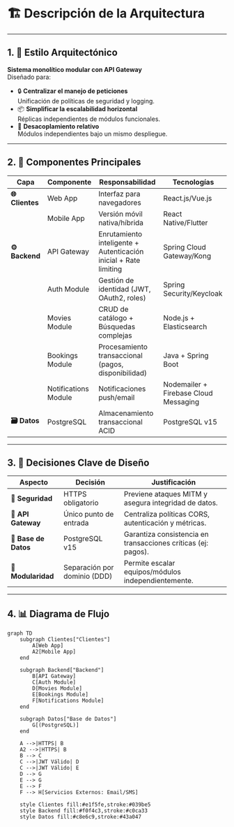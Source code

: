 # 🏗️ Descripción de la Arquitectura

---

## 1. 🧱 Estilo Arquitectónico  
**Sistema monolítico modular con API Gateway**  
Diseñado para:  

- 🔒 **Centralizar el manejo de peticiones**  
  Unificación de políticas de seguridad y logging.  
- 📦 **Simplificar la escalabilidad horizontal**  
  Réplicas independientes de módulos funcionales.  
- 🧩 **Desacoplamiento relativo**  
  Módulos independientes bajo un mismo despliegue.  

---

## 2. 🧰 Componentes Principales  

| **Capa**       | **Componente**         | **Responsabilidad**                                                                 | **Tecnologías**                              |
|-----------------|------------------------|-------------------------------------------------------------------------------------|----------------------------------------------|
| **🌐 Clientes** | Web App                | Interfaz para navegadores                                                           | React.js/Vue.js                              |
|                 | Mobile App             | Versión móvil nativa/híbrida                                                       | React Native/Flutter                         |
| **⚙️ Backend**  | API Gateway            | Enrutamiento inteligente + Autenticación inicial + Rate limiting                   | Spring Cloud Gateway/Kong                    |
|                 | Auth Module            | Gestión de identidad (JWT, OAuth2, roles)                                           | Spring Security/Keycloak                     |
|                 | Movies Module          | CRUD de catálogo + Búsquedas complejas                                              | Node.js + Elasticsearch                      |
|                 | Bookings Module        | Procesamiento transaccional (pagos, disponibilidad)                                 | Java + Spring Boot                           |
|                 | Notifications Module   | Notificaciones push/email                                                           | Nodemailer + Firebase Cloud Messaging        |
| **🗃️ Datos**    | PostgreSQL             | Almacenamiento transaccional ACID                                                   | PostgreSQL v15                               |

---

## 3. 🔑 Decisiones Clave de Diseño  

| **Aspecto**       | **Decisión**                            | **Justificación**                                                                 |
|--------------------|-----------------------------------------|-----------------------------------------------------------------------------------|
| **🔐 Seguridad**   | HTTPS obligatorio                       | Previene ataques MITM y asegura integridad de datos.                              |
| **🚪 API Gateway** | Único punto de entrada                  | Centraliza políticas CORS, autenticación y métricas.                              |
| **💾 Base de Datos**| PostgreSQL v15                          | Garantiza consistencia en transacciones críticas (ej: pagos).                     |
| **🧩 Modularidad** | Separación por dominio (DDD)            | Permite escalar equipos/módulos independientemente.                               |

---
## 4. 📊 Diagrama de Flujo  
```mermaid
graph TD
    subgraph Clientes["Clientes"]
        A[Web App]
        A2[Mobile App]
    end

    subgraph Backend["Backend"]
        B[API Gateway]
        C[Auth Module]
        D[Movies Module]
        E[Bookings Module]
        F[Notifications Module]
    end

    subgraph Datos["Base de Datos"]
        G[(PostgreSQL)]
    end

    A -->|HTTPS| B
    A2 -->|HTTPS| B
    B --> C
    C -->|JWT Válido| D
    C -->|JWT Válido| E
    D --> G
    E --> G
    E --> F
    F --> H[Servicios Externos: Email/SMS]

    style Clientes fill:#e1f5fe,stroke:#039be5
    style Backend fill:#f0f4c3,stroke:#c0ca33
    style Datos fill:#c8e6c9,stroke:#43a047
